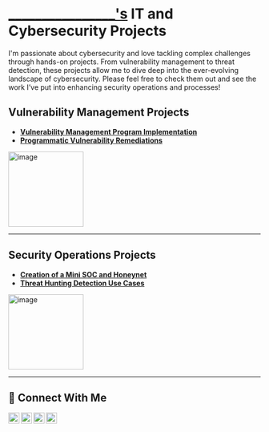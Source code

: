 # <a href="https://www.linkedin.com/in/joshmadakor/">________________'s</a> IT and Cybersecurity Projects

I'm passionate about cybersecurity and love tackling complex challenges through hands-on projects. From vulnerability management to threat detection, these projects allow me to dive deep into the ever-evolving landscape of cybersecurity. Please feel free to check them out and see the work I’ve put into enhancing security operations and processes!


## Vulnerability Management Projects

- **[Vulnerability Management Program Implementation](https://github.com/___________/vulnerability-management-program)**
- **[Programmatic Vulnerability Remediations](https://github.com/___________/programmatic-vulnerability-remediations)**
<img width="150" alt="image" src="https://github.com/user-attachments/assets/77649969-9910-4994-8b96-74a116cfb2a8">
<hr/>

## Security Operations Projects

- **[Creation of a Mini SOC and Honeynet](https://github.com/___________/soc-and-honeynet)**
- **[Threat Hunting Detection Use Cases](https://github.com/___________/threat-hunting-use-cases)**
<img width="150" alt="image" src="https://github.com/user-attachments/assets/2f41c7cd-5ea8-4475-b451-a37161b6c3fb">
<hr/>

## 🤳 Connect With Me

[<img align="left" alt="___________ | YouTube" width="22px" src="https://cdn.jsdelivr.net/npm/simple-icons@v3/icons/youtube.svg" />][youtube]
[<img align="left" alt="___________ | Twitter" width="22px" src="https://cdn.jsdelivr.net/npm/simple-icons@v3/icons/twitter.svg" />][twitter]
[<img align="left" alt="___________ | LinkedIn" width="22px" src="https://cdn.jsdelivr.net/npm/simple-icons@v3/icons/linkedin.svg" />][linkedin]
[<img align="left" alt="___________ | Instagram" width="22px" src="https://cdn.jsdelivr.net/npm/simple-icons@v3/icons/instagram.svg" />][instagram]

[twitter]: https://twitter.com/___________
[youtube]: https://www.youtube.com/c/___________
[instagram]: https://www.instagram.com/___________
[linkedin]: https://linkedin.com/in/___________
